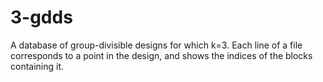 # 3-gdds
A database of group-divisible designs for which k=3.
Each line of a file corresponds to a point in the design, and shows the indices of the blocks containing it.
